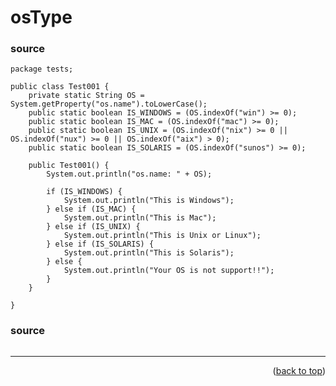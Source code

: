 <a name="topage"></a>

# osType

### source

```
package tests;

public class Test001 {
	private static String OS = System.getProperty("os.name").toLowerCase();
	public static boolean IS_WINDOWS = (OS.indexOf("win") >= 0);
	public static boolean IS_MAC = (OS.indexOf("mac") >= 0);
	public static boolean IS_UNIX = (OS.indexOf("nix") >= 0 || OS.indexOf("nux") >= 0 || OS.indexOf("aix") > 0);
	public static boolean IS_SOLARIS = (OS.indexOf("sunos") >= 0);

	public Test001() {
		System.out.println("os.name: " + OS);

		if (IS_WINDOWS) {
			System.out.println("This is Windows");
		} else if (IS_MAC) {
			System.out.println("This is Mac");
		} else if (IS_UNIX) {
			System.out.println("This is Unix or Linux");
		} else if (IS_SOLARIS) {
			System.out.println("This is Solaris");
		} else {
			System.out.println("Your OS is not support!!");
		}
	}

}
```


### source
```
```

----

<p align="right">(<a href="#topage">back to top</a>)</p>

<br/>
<br/>
